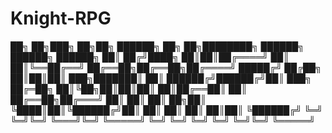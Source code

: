 # Knight-RPG

██╗  ██╗███╗   ██╗██╗ ██████╗ ██╗  ██╗████████╗    ██████╗ ██████╗  ██████╗ 
██║ ██╔╝████╗  ██║██║██╔════╝ ██║  ██║╚══██╔══╝    ██╔══██╗██╔══██╗██╔════╝ 
█████╔╝ ██╔██╗ ██║██║██║  ███╗███████║   ██║       ██████╔╝██████╔╝██║  ███╗
██╔═██╗ ██║╚██╗██║██║██║   ██║██╔══██║   ██║       ██╔══██╗██╔═══╝ ██║   ██║
██║  ██╗██║ ╚████║██║╚██████╔╝██║  ██║   ██║       ██║  ██║██║     ╚██████╔╝
╚═╝  ╚═╝╚═╝  ╚═══╝╚═╝ ╚═════╝ ╚═╝  ╚═╝   ╚═╝       ╚═╝  ╚═╝╚═╝      ╚═════╝ 
    
    
    
